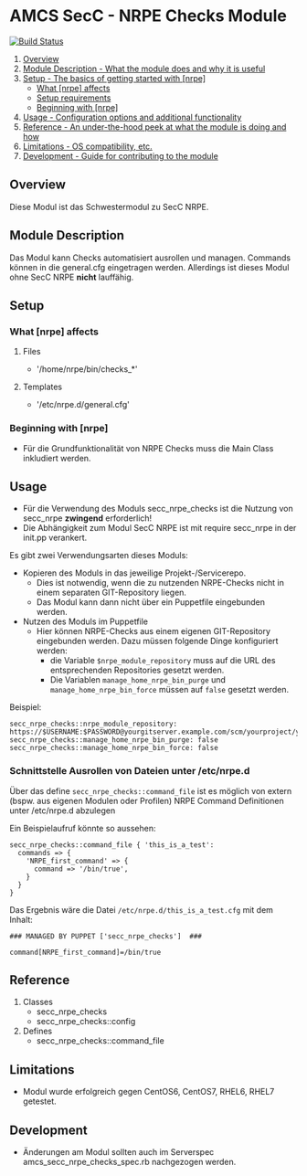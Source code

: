 # AMCS SecC - NRPE Checks Module

[![Build Status](https://travis-ci.org/T-Systems-MMS/puppet-secc_nrpe_checks.svg?branch=master)](https://travis-ci.org/T-Systems-MMS/puppet-secc_nrpe_checks)


1. [Overview](#overview)
2. [Module Description - What the module does and why it is useful](#module-description)
3. [Setup - The basics of getting started with [nrpe]](#setup)
    * [What [nrpe] affects](#what-[nrpe]-affects)
    * [Setup requirements](#setup-requirements)
    * [Beginning with [nrpe]](#beginning-with-[nrpe])
4. [Usage - Configuration options and additional functionality](#usage)
5. [Reference - An under-the-hood peek at what the module is doing and how](#reference)
5. [Limitations - OS compatibility, etc.](#limitations)
6. [Development - Guide for contributing to the module](#development)

## Overview

Diese Modul ist das Schwestermodul zu SecC NRPE.

## Module Description

Das Modul kann Checks automatisiert ausrollen und managen. Commands können in die general.cfg eingetragen werden. Allerdings ist dieses Modul ohne SecC NRPE **nicht** lauffähig.

## Setup

### What [nrpe] affects

1. Files
    * '/home/nrpe/bin/checks_*'

1. Templates
	* '/etc/nrpe.d/general.cfg'

### Beginning with [nrpe]

* Für die Grundfunktionalität von NRPE Checks muss die Main Class inkludiert werden.

## Usage

* Für die Verwendung des Moduls secc_nrpe_checks ist die Nutzung von secc_nrpe **zwingend** erforderlich!
* Die Abhängigkeit zum Modul SecC NRPE ist mit require secc_nrpe in der init.pp verankert.

Es gibt zwei Verwendungsarten dieses Moduls:

* Kopieren des Moduls in das jeweilige Projekt-/Servicerepo.
  * Dies ist notwendig, wenn die zu nutzenden NRPE-Checks nicht in einem separaten GIT-Repository liegen.
  * Das Modul kann dann nicht über ein Puppetfile eingebunden werden.
* Nutzen des Moduls im Puppetfile
  * Hier können NRPE-Checks aus einem eigenen GIT-Repository eingebunden werden. Dazu müssen folgende Dinge konfiguriert werden:
    * die Variable `$nrpe_module_repository` muss auf die URL des entsprechenden Repositories gesetzt werden.
    * Die Variablen `manage_home_nrpe_bin_purge` und `manage_home_nrpe_bin_force` müssen auf `false` gesetzt werden.

Beispiel:

```
secc_nrpe_checks::nrpe_module_repository: https://$USERNAME:$PASSWORD@yourgitserver.example.com/scm/yourproject/your_nrpe_checks.git
secc_nrpe_checks::manage_home_nrpe_bin_purge: false
secc_nrpe_checks::manage_home_nrpe_bin_force: false
```

### Schnittstelle Ausrollen von Dateien unter /etc/nrpe.d

Über das define `secc_nrpe_checks::command_file` ist es möglich von extern (bspw. aus eigenen Modulen oder Profilen) NRPE Command Definitionen unter /etc/nrpe.d abzulegen

Ein Beispielaufruf könnte so aussehen:

```
secc_nrpe_checks::command_file { 'this_is_a_test':
  commands => {
    'NRPE_first_command' => {
      command => '/bin/true',
    }
  }
}
```

Das Ergebnis wäre die Datei `/etc/nrpe.d/this_is_a_test.cfg` mit dem Inhalt:

```
### MANAGED BY PUPPET ['secc_nrpe_checks']  ###

command[NRPE_first_command]=/bin/true
```
## Reference

1. Classes
    * secc_nrpe_checks
    * secc_nrpe_checks::config
1. Defines
    * secc_nrpe_checks::command_file

## Limitations

* Modul wurde erfolgreich gegen CentOS6, CentOS7, RHEL6, RHEL7 getestet.

## Development

* Änderungen am Modul sollten auch im Serverspec amcs_secc_nrpe_checks_spec.rb nachgezogen werden.
